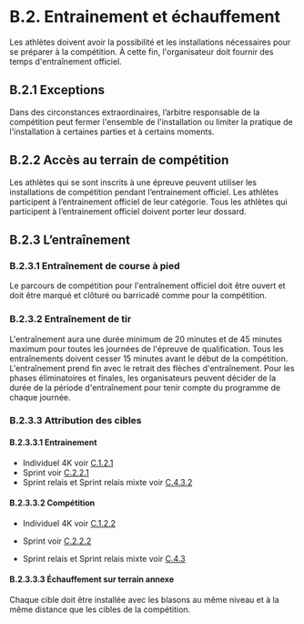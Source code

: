 # B.2. Entrainement et échauffement

Les athlètes doivent avoir la possibilité et les installations nécessaires pour se préparer à la compétition. À
cette fin, l'organisateur doit fournir des temps d'entraînement officiel.

## B.2.1 Exceptions

Dans des circonstances extraordinaires, l’arbitre responsable de la compétition peut fermer l'ensemble de
l'installation ou limiter la pratique de l'installation à certaines parties et à certains moments.

## B.2.2 Accès au terrain de compétition

Les athlètes qui se sont inscrits à une épreuve peuvent utiliser les installations de compétition pendant
l’entrainement officiel. Les athlètes participent à l’entrainement officiel de leur catégorie. Tous les athlètes
qui participent à l’entrainement officiel doivent porter leur dossard.

## B.2.3 L’entraînement

### B.2.3.1 Entraînement de course à pied

Le parcours de compétition pour l'entraînement officiel doit être ouvert et doit être marqué et clôturé ou
barricadé comme pour la compétition.

### B.2.3.2 Entraînement de tir

L'entraînement aura une durée minimum de 20 minutes et de 45 minutes maximum pour toutes les
journées de l'épreuve de qualification.
Tous les entraînements doivent cesser 15 minutes avant le début de la compétition. L'entraînement prend
fin avec le retrait des flèches d'entraînement.
Pour les phases éliminatoires et finales, les organisateurs peuvent décider de la durée de la période
d'entraînement pour tenir compte du programme de chaque journée.

### B.2.3.3 Attribution des cibles

#### B.2.3.3.1 Entrainement

- Individuel 4K voir [C.1.2.1](/reglements/II/7/C/1/#c121-cibles-dentraînement)
- Sprint voir [C.2.2.1](/reglements/II/7/C/2/#c221-cibles-dentraînement)
- Sprint relais et Sprint relais mixte voir [C.4.3.2](/reglements/II/7/C/4/#c432-cibles-dentrainement)

#### B.2.3.3.2 Compétition

- Individuel 4K voir [C.1.2.2](/reglements/II/7/C/1/#c122-cibles-des-tirs-de-compétition)

- Sprint voir [C.2.2.2](/reglements/II/7/C/2/#c222-cibles-des-tirs-de-compétition)
- Sprint relais et Sprint relais mixte voir [C.4.3](/reglements/II/7/C/4/#c43-attribution-des-cibles)

#### B.2.3.3.3 Échauffement sur terrain annexe

Chaque cible doit être installée avec les blasons au même niveau et à la même distance que les cibles de
la compétition.
